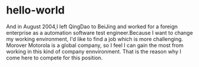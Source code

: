 # hello-world



And in August 2004,I left QingDao to BeiJing and worked for a foreign enterprise as a automation software test engineer.Because I want to change my working environment, I'd like to find a job which is more challenging. Morover Motorola is a global company, so I feel I can gain the most from working in this kind of company ennvironment. That is the reason why I come here to compete for this position.
